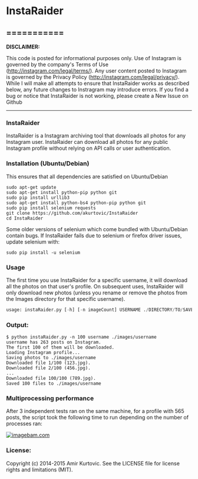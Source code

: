 # InstaRaider
===========
---
**DISCLAIMER:**

This code is posted for informational purposes only. Use of Instagram is governed by the company's Terms of Use (http://instagram.com/legal/terms/). Any user content posted to Instagram is governed by the Privacy Policy (http://instagram.com/legal/privacy/). While I will make all attempts to ensure that InstaRaider works as described below, any future changes to Instragram may introduce errors. If you find a bug or notice that InstaRaider is not working, please create a New Issue on Github

---
### InstaRaider
InstaRaider is a Instagram archiving tool that downloads all photos for any Instagram user.
InstaRaider can download all photos for any public Instagram profile without relying on API calls or user authentication. 

### Installation (Ubuntu/Debian)
This ensures that all dependencies are satisfied on Ubuntu/Debian

    sudo apt-get update
    sudo apt-get install python-pip python git
    sudo pip install urllib3
    sudo apt-get install python-bs4 python-pip python git
    sudo pip install selenium requests
    git clone https://github.com/akurtovic/InstaRaider
    cd InstaRaider
Some older versions of selenium which come bundled with Ubuntu/Debian contain bugs. If InstaRaider fails due to selenium or firefox driver issues, update selenium with:
```
sudo pip install -u selenium
```

### Usage
The first time you use InstaRaider for a specific username, it will download all the photos on that user's profile.
On subsequent uses, InstaRaider will only download new photos (unless you rename or remove the photos from the Images directory for that specific username). 
```python
usage: instaRaider.py [-h] [-n imageCount] USERNAME ./DIRECTORY/TO/SAVE/IMAGES
```

### Output:
```
$ python instaRaider.py -n 100 username ./images/username
username has 263 posts on Instagram.
The first 100 of them will be downloaded.
Loading Instagram profile...
Saving photos to ./images/username
Downloaded file 1/100 (123.jpg).
Downloaded file 2/100 (456.jpg).
...
Downloaded file 100/100 (789.jpg).
Saved 100 files to ./images/username
```
### Multiprocessing performance
After 3 independent tests ran on the same machine, for a profile with 565 posts, the script took the following time to run depending on the number of processes ran:

<a href="http://www.imagebam.com/image/ac20ba470493435" target="_blank"><img src="http://thumbnails113.imagebam.com/47050/ac20ba470493435.jpg" alt="imagebam.com"></a> 

### License:
Copyright (c) 2014-2015 Amir Kurtovic. See the LICENSE file for license rights and limitations (MIT).
